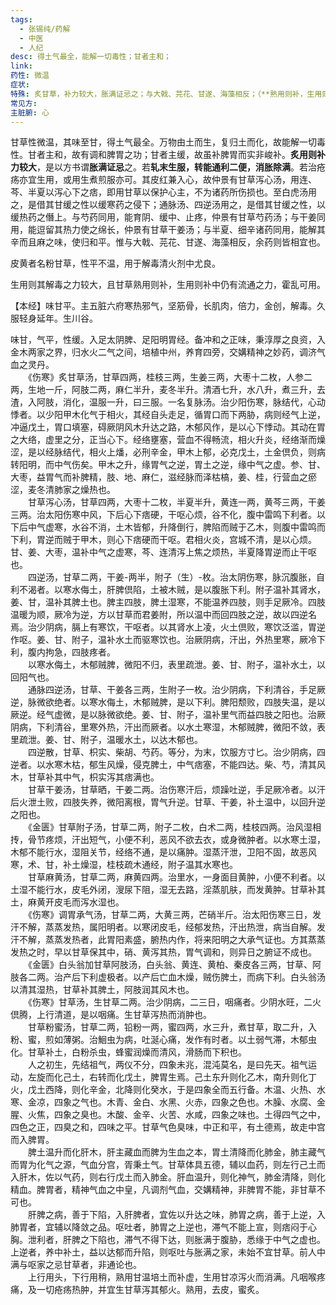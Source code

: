 ```yaml
---
tags:
  - 张锡纯/药解
  - 中医
  - 人纪
desc: 得土气最全，能解一切毒性；甘者主和；
link: 
药性: 微温
症状: 
特殊: 炙甘草，补力较大，胀满证忌之；与大戟、芫花、甘遂、海藻相反；（**熟用则补，生用则通**）
常见方: 
主脏腑: 心
---
```


甘草性微温，其味至甘，得土气最全。万物由土而生，复归土而化，故能解一切毒性。甘者主和，故有调和脾胃之功；甘者主缓，故虽补脾胃而实非峻补。**炙用则补力较大**，是以方书谓**胀满证忌**之。若**轧末生服，转能通利二便，消胀除满**。若治疮疡亦宜生用，或用生煮煎服亦可。其皮红兼入心，故仲景有甘草泻心汤，用连、芩、半夏以泻心下之痞，即用甘草以保护心主，不为诸药所伤损也。至白虎汤用之，是借其甘缓之性以缓寒药之侵下；通脉汤、四逆汤用之，是借其甘缓之性，以缓热药之僭上。与芍药同用，能育阴、缓中、止疼，仲景有甘草芍药汤；与干姜同用，能逗留其热力使之绵长，仲景有甘草干姜汤；与半夏、细辛诸药同用，能解其辛而且麻之味，使归和平。惟与大戟、芫花、甘遂、海藻相反，余药则皆相宜也。


皮黄者名粉甘草，性平不温，用于解毒清火剂中尤良。

生用则其解毒之力较大，且甘草熟用则补，生用则补中仍有流通之力，霍乱可用。





【本经】味甘平。主五脏六府寒热邪气，坚筋骨，长肌肉，倍力，金创，解毒。久服轻身延年。生川谷。 

味甘，气平，性缓。入足太阴脾、足阳明胃经。备冲和之正味，秉淳厚之良资，入金木两家之界，归水火二气之间，培植中州，养育四旁，交媾精神之妙药，调济气血之灵丹。
　　  
　　《伤寒》炙甘草汤，甘草四两，桂枝三两，生姜三两，大枣十二枚，人参二两，生地一斤，阿肢二两，麻仁半升，麦冬半升。清酒七升，水八升，煮三升，去渣，入阿肢，消化，温服一升，曰三服。一名复脉汤。治少阳伤寒，脉结代，心动悸者。以少阳甲木化气于相火，其经自头走足，循胃口而下两胁，病则经气上逆，冲逼戊土，胃口填塞，碍厥阴风木升达之路，木郁风作，是以心下悸动。其动在胃之大络，虚里之分，正当心下。经络壅塞，营血不得畅流，相火升炎，经络渐而燥涩，是以经脉结代，相火上燔，必刑辛金，甲木上郁，必克戊土，土金倶负，则病转阳明，而中气伤矣。甲木之升，缘胃气之逆，胃土之逆，缘中气之虚。参、甘、大枣，益胃气而补脾精，肢、地、麻仁，滋经脉而泽枯槁，姜、桂，行营血之瘀涩，麦冬清肺家之燥热也。  
　　甘草泻心汤，甘草四两，大枣十二枚，半夏半升，黄连一两，黄芩三两，干姜三两。治太阳伤寒中风，下后心下痞硬，干呕心烦，谷不化，腹中雷鸣下利者。以下后中气虚寒，水谷不消，土木皆郁，升降倒行，脾陷而贼于乙木，则腹中雷鸣而下利，胃逆而贼于甲木，则心下痞硬而干呕。君相火炎，宫城不清，是以心烦。甘、姜、大枣，温补中气之虚寒，芩、连清泻上焦之烦热，半夏降胃逆而止干呕也。  
　　四逆汤，甘草二两，干姜-两半，附子（生）-枚。治太阴伤寒，脉沉腹胀，自利不渴者。以寒水侮土，肝脾倶陷，土被木贼，是以腹胀下利。附子温补其肾水，姜、甘，温补其脾土也。脾主四肢，脾土湿寒，不能温养四肢，则手足厥冷。四肢温暖为顺，厥冷为逆，方以甘草而君姜附，所以温中而回四肢之逆，故以四逆名焉。治少阴病，膈上有寒饮，干呕者。以其肾水上凌，火土倶败，寒饮泛滥，胃逆作呕。姜、甘、附子，温补水土而驱寒饮也。治厥阴病，汗出，外热里寒，厥冷下利，腹内拘急，四肢疼者。  
　　以寒水侮土，木郁贼脾，微阳不归，表里疏泄。姜、甘、附子，温补水土，以回阳气也。  
　　通脉四逆汤，甘草、干姜各三两，生附子一枚。治少阴病，下利清谷，手足厥逆，脉微欲绝者。以寒水侮土，木郁贼脾，是以下利。脾阳颓败，四肢失温，是以厥逆。经气虚微，是以脉微欲绝。姜、甘、附子，温补里气而益四肢之阳也。治厥阴病，下利清谷，里寒外热，汗出而厥者。以水土寒湿，木郁贼脾，微阳不敛，表里疏泄。姜、甘、附子，温暖水土，以达木郁也。  
　　四逆散，甘草、枳实、柴胡、芍药。等分，为末，饮服方寸匕。治少阴病，四逆者。以水寒木枯，郁生风燥，侵克脾土，中气痞塞，不能四达。柴、芍，清其风木，甘草补其中气，枳实泻其痞满也。  
　　甘草干姜汤，甘草晒，干姜二两。治伤寒汗后，烦躁吐逆，手足厥冷者。以汗后火泄土败，四肢失养，微阳离根，胃气升逆。甘草、干姜，补土温中，以回升逆之阳也。  
　　《金匮》甘草附子汤，甘草二两，附子二枚，白术二两，桂枝四两。治风湿相抟，骨节疼烦，汗出短气，小便不利，恶风不欲去衣，或身微肿者。以水寒土湿，木郁不能行水，湿阻关节，经络不通，是以痛肿。湿蒸汗泄，卫阳不固，故恶风寒，术、甘，补土燥湿，桂枝疏木通经，附子温其水寒也。  
　　甘草麻黄汤，甘草二两，麻黄四两。治里水，一身面目黄肿，小便不利者。以土湿不能行水，皮毛外闭，溲尿下阻，湿无去路，淫蒸肌肤，而发黄肿。甘草补其土，麻黄开皮毛而泻水湿也。  
　　《伤寒》调胃承气汤，甘草二两，大黄三两，芒硝半斤。治太阳伤寒三日，发汗不解，蒸蒸发热，属阳明者。以寒闭皮毛，经郁发热，汗出热泄，病当自解。发汗不解，蒸蒸发热者，此胃阳素盛，腑热内作，将来阳明之大承气证也。方其蒸蒸发热之时，早以甘草保其中，硝、黄泻其热，胃气调和，则异日之腑证不成也。  
　　《金匮》白头翁加甘草阿肢汤，白头翁、黄连、黄柏、秦皮各三两，甘草、阿肢各二两。治产后下利虚极者。以产后亡血木燥，贼伤脾土，而病下利。白头翁汤以清其湿热，甘草补其脾土，阿肢润其风木也。  
　　《伤寒》甘草汤，生甘草二两。治少阴病，二三日，咽痛者。少阴水旺，二火倶腾，上行清道，是以咽痛。生甘草泻热而消肿也。  
　　甘草粉蜜汤，甘草二两，铅粉一两，蜜四两，水三升，煮甘草，取二升，入粉、蜜，煎如薄粥。治鮰虫为病，吐涎心痛，发作有时者。以土弱气滞，木郁虫化。甘草补土，白粉杀虫，蜂蜜润燥而清风，滑肠而下积也。  
　　人之初生，先结祖气，两仪不分，四象未兆，混沌莫名，是曰先天。祖气运动，左旋而化己土，右转而化戊土，脾胃生焉。己土东升则化乙木，南升则化丁火，戊土西降，则化辛金，北降则化癸水，于是四象全而五行备。木温、火热、水寒、金凉，四象之气也。木青、金白、水黑、火赤，四象之色也。木臊、水腐、金腥、火焦，四象之臭也。木酸、金辛、火苦、水咸，四象之味也。土得四气之中，四色之正，四臭之和，四味之平。甘草气色臭味，中正和平，有土德焉，故走中宫而入脾胃。  
　　脾土温升而化肝木，肝主藏血而脾为生血之本，胃土清降而化肺金，肺主藏气而胃为化气之源，气血分宫，胥秉土气。甘草体具五德，辅以血药，则左行己土而入肝木，佐以气药，则右行戊土而入肺金。肝血温升，则化神气，肺金清降，则化精血。脾胃者，精神气血之中皇，凡调剂气血，交媾精神，非脾胃不能，非甘草不可也。  
　　肝脾之病，善于下陷，入肝脾者，宜佐以升达之味，肺胃之病，善于上逆，入肺胃者，宜辅以降敛之品。呕吐者，肺胃之上逆也，滞气不能上宣，则痞闷于心胸。泄利者，肝脾之下陷也，滞气不得下达，则胀满于腹胁，悉缘于中气之虚也。上逆者，养中补土，益以达郁而升陷，则呕吐与胀满之家，未始不宜甘草。前人中满与呕家之忌甘草者，非通论也。  
　　上行用头，下行用稍，熟用甘温培土而补虚，生用甘凉泻火而消满。凡咽喉疼痛，及一切疮疡热肿，并宜生甘草泻其郁火。熟用，去皮，蜜炙。



